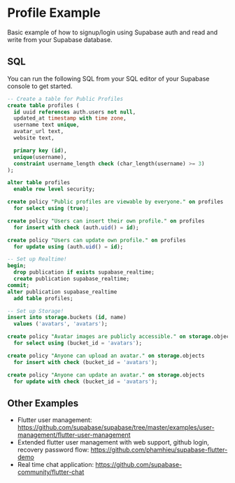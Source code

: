 # Profile Example

Basic example of how to signup/login using Supabase auth and read and write from your Supabase
database. 

## SQL

You can run the following SQL from your SQL editor of your Supabase console to get started. 

```sql
-- Create a table for Public Profiles
create table profiles (
  id uuid references auth.users not null,
  updated_at timestamp with time zone,
  username text unique,
  avatar_url text,
  website text,

  primary key (id),
  unique(username),
  constraint username_length check (char_length(username) >= 3)
);

alter table profiles
  enable row level security;

create policy "Public profiles are viewable by everyone." on profiles
  for select using (true);

create policy "Users can insert their own profile." on profiles
  for insert with check (auth.uid() = id);

create policy "Users can update own profile." on profiles
  for update using (auth.uid() = id);

-- Set up Realtime!
begin;
  drop publication if exists supabase_realtime;
  create publication supabase_realtime;
commit;
alter publication supabase_realtime
  add table profiles;

-- Set up Storage!
insert into storage.buckets (id, name)
  values ('avatars', 'avatars');

create policy "Avatar images are publicly accessible." on storage.objects
  for select using (bucket_id = 'avatars');

create policy "Anyone can upload an avatar." on storage.objects
  for insert with check (bucket_id = 'avatars');

create policy "Anyone can update an avatar." on storage.objects
  for update with check (bucket_id = 'avatars');
```

## Other Examples

- Flutter user management: https://github.com/supabase/supabase/tree/master/examples/user-management/flutter-user-management
- Extended flutter user management with web support, github login, recovery password flow: https://github.com/phamhieu/supabase-flutter-demo
- Real time chat application: https://github.com/supabase-community/flutter-chat
